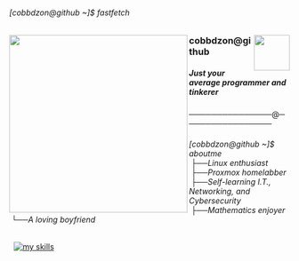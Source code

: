 <h6>[cobbdzon@github ~]$ fastfetch</h6>

<img align="left" height="320" src="https://github.com/cobbdzon.png"/>
<img align="right" width="64" height="64" src="https://media.tenor.com/bhewUhwCTYYAAAAi/tux-linux-tux.gif"/>
<h3 align="left">cobbdzon@github</h3>
<h5 align="left">Just your average programmer and tinkerer</h5>
───────────────@────────────────
<h6 align="left">
  [cobbdzon@github ~]$ aboutme <br>
  &nbsp;├──Linux enthusiast <br>
  &nbsp;├──Proxmox homelabber <br>
  &nbsp;├──Self-learning I.T., Networking, and Cybersecurity <br>
  &nbsp;├──Mathematics enjoyer <br>
  &nbsp;└──A loving boyfriend
</h6>

&nbsp;&nbsp;[![my skills](https://skillicons.dev/icons?i=linux,docker,py,lua,html,sass,js,arduino,java)](https://skillicons.dev)
